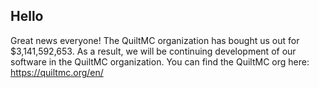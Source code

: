 ## Hello

Great news everyone! The QuiltMC organization has bought us out for $3,141,592,653. As a result, we will be continuing development of our software in the QuiltMC organization. You can find the QuiltMC org here: https://quiltmc.org/en/

